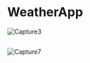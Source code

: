 # WeatherApp

![Capture3](https://user-images.githubusercontent.com/99094848/203094947-a7d33761-2458-4f9d-a2e6-d3fd3199013c.PNG)
##
![Capture7](https://user-images.githubusercontent.com/99094848/203094978-d50ac2ac-ea92-4f18-aafc-b0f638733369.PNG)
